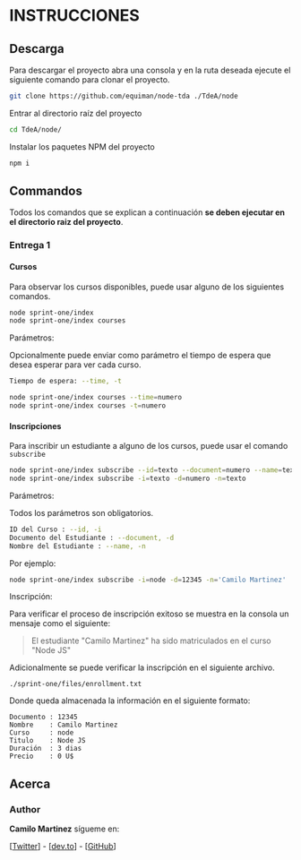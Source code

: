 # INSTRUCCIONES

## Descarga

Para descargar el proyecto abra una consola y en la ruta deseada ejecute el siguiente comando para clonar el proyecto.
```bash
git clone https://github.com/equiman/node-tda ./TdeA/node
```

Entrar al directorio raíz del proyecto
```bash
cd TdeA/node/
```

Instalar los paquetes NPM del proyecto
```bash
npm i
```

## Commandos

Todos los comandos que se explican a continuación **se deben ejecutar en el directorio raiz del proyecto**.

### Entrega 1

#### Cursos

Para observar los cursos disponibles, puede usar alguno de los siguientes comandos.

```bash
node sprint-one/index
node sprint-one/index courses
```

Parámetros:

Opcionalmente puede enviar como parámetro el tiempo de espera que desea esperar para ver cada curso.

```bash
Tiempo de espera: --time, -t
```

```bash
node sprint-one/index courses --time=numero
node sprint-one/index courses -t=numero
```

#### Inscripciones

Para inscribir un estudiante a alguno de los cursos, puede usar el comando `subscribe`

```bash
node sprint-one/index subscribe --id=texto --document=numero --name=texto
node sprint-one/index subscribe -i=texto -d=numero -n=texto
```

Parámetros:

Todos los parámetros son obligatorios.

```bash
ID del Curso : --id, -i
Documento del Estudiante : --document, -d
Nombre del Estudiante : --name, -n
```

Por ejemplo:

```bash
node sprint-one/index subscribe -i=node -d=12345 -n='Camilo Martinez'
```

Inscripción:

Para verificar el proceso de inscripción exitoso se muestra en la consola un mensaje como el siguiente:

> El estudiante "Camilo Martinez" ha sido matriculados en el curso "Node JS"

Adicionalmente se puede verificar la inscripción en el siguiente archivo.
```text
./sprint-one/files/enrollment.txt
```

Donde queda almacenada la información en el siguiente formato:
```text
Documento : 12345
Nombre    : Camilo Martinez
Curso     : node
Titulo    : Node JS
Duración  : 3 dias
Precio    : 0 U$
```

## Acerca

### Author

**Camilo Martinez** sígueme en:

[[Twitter](https://twitter.com/equiman)] - [[dev.to](https://dev.to/equiman)] - [[GitHub](https://github.com/equiman)]